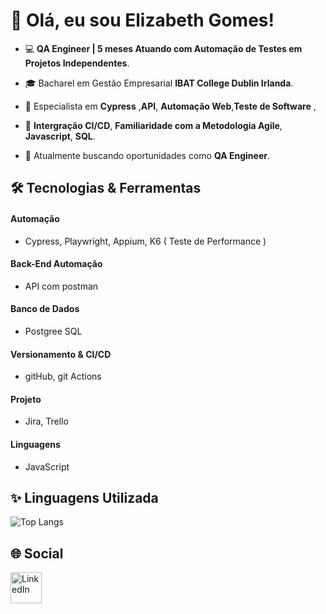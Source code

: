 # 👋 Olá, eu sou Elizabeth Gomes!


- 💻 **QA Engineer | 5 meses Atuando com Automação de Testes em Projetos Independentes**.  

- 🎓   Bacharel em Gestão Empresarial **IBAT College Dublin Irlanda**.

- 🌟   Especialista em **Cypress** ,**API**, **Automação Web**,**Teste de Software** ,

- 📐 **Intergração CI/CD**, **Familiaridade com a Metodologia Agile**, **Javascript**, **SQL**.

- 💼   Atualmente buscando oportunidades como **QA Engineer**.


## 🛠️ Tecnologias & Ferramentas

#### Automação
- Cypress, Playwright, Appium, K6 ( Teste de Performance ) 

#### Back-End Automação
- API com postman 

#### Banco de Dados
- Postgree SQL

#### Versionamento & CI/CD 
- gitHub, git Actions

#### Projeto 
- Jira, Trello

#### Linguagens
- JavaScript

  

## ✨ Linguagens Utilizada


![Top Langs](https://github-readme-stats.vercel.app/api/top-langs/?username=ElizabethGomes-QAEngineer&layout=compact&theme=radical&cache_seconds=86400)


## 🌐 Social


[<img src="https://cdn-icons-png.flaticon.com/512/174/174857.png" alt="LinkedIn" width="50"/>](https://www.linkedin.com/in/elizabeth-gomes-da-silva-51b9a447/)



